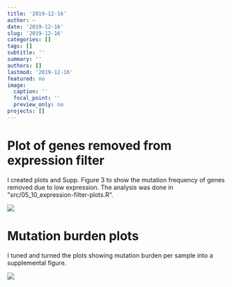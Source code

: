 ```yaml
---
title: '2019-12-16'
author: ~
date: '2019-12-16'
slug: '2019-12-16'
categories: []
tags: []
subtitle: ''
summary: ''
authors: []
lastmod: '2019-12-16'
featured: no
image:
  caption: ''
  focal_point: ''
  preview_only: no
projects: []
---
```



# Plot of genes removed from expression filter

I created plots and Supp. Figure 3 to show the mutation frequency of genes removed due to low expression.
The analysis was done in "src/05_10_expression-filter-plots.R".

![](![](img/figures/SuppFigure_03-001.svg))

# Mutation burden plots

I tuned and turned the plots showing mutation burden per sample into a supplemental figure.

![](img/figures/SuppFigure_04-001.svg)